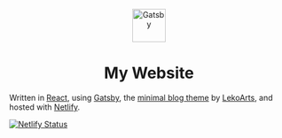 <p align="center">
  <a href="https://www.gatsbyjs.org">
    <img alt="Gatsby" src="https://www.gatsbyjs.org/monogram.svg" width="60" />
  </a>
</p>

<h1 align="center">
  My Website
</h1>

Written in [React](https://reactjs.org/), using [Gatsby](https://gatsbyjs.org), the [minimal blog theme](https://minimal-blog.lekoarts.de/) by [LekoArts](https://www.lekoarts.de/en), and hosted with [Netlify](https://netlify.com).

[![Netlify Status](https://api.netlify.com/api/v1/badges/53dd7d6f-9aae-430d-99c8-ca52cbd832cf/deploy-status)](https://app.netlify.com/sites/serdarkkk/deploys)